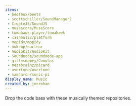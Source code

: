 ```yaml
---
items:
 - beetbox/beets
 - scottschiller/SoundManager2
 - CreateJS/SoundJS
 - musescore/MuseScore
 - tomahawk-player/tomahawk
 - cashmusic/platform
 - mopidy/mopidy
 - nukeop/nuclear
 - AudioKit/AudioKit
 - Soundnode/soundnode-app
 - gillesdemey/Cumulus
 - metabrainz/picard
 - overtone/overtone
 - samaaron/sonic-pi
display_name: Music
created_by: jonrohan
---
```

Drop the code bass with these musically themed repositories.

